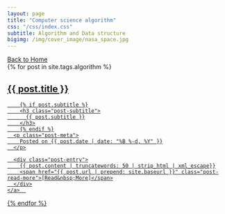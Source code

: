 ```yaml
---
layout: page
title: "Computer science algorithm"
css: "/css/index.css"
subtitle: Algorithm and Data structure
bigimg: /img/cover_image/nasa_space.jpg
---
```


<div class="list-filters">
  <a href="/index" class="list-filter">Back to Home</a>
  <!-- <a href="/machinelearning" class="list-filter">Machine learning</a> -->
  <!-- <a href="/paperreview" class="list-filter">Paper review</a> -->
  <!-- <a href="/tags" class="list-filter">Index</a> -->
</div>

<div class="posts-list">
  {% for post in site.tags.algorithm %}
  <article>
    <a class="post-preview" href="{{ post.url | prepend: site.baseurl }}">
	    <h2 class="post-title">{{ post.title }}</h2>
	
	    {% if post.subtitle %}
	    <h3 class="post-subtitle">
	      {{ post.subtitle }}
	    </h3>
	    {% endif %}
      <p class="post-meta">
        Posted on {{ post.date | date: "%B %-d, %Y" }}
      </p>

      <div class="post-entry">
        {{ post.content | truncatewords: 50 | strip_html | xml_escape}}
        <span href="{{ post.url | prepend: site.baseurl }}" class="post-read-more">[Read&nbsp;More]</span>
      </div>
    </a>  
   </article>
  {% endfor %}
</div>